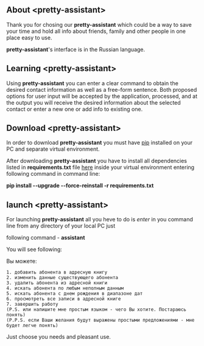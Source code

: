 ## About \<pretty-assistant\>

Thank you for chosing our **pretty-assistant** which could be a way to save your time and hold all info about friends, family and other people in one place easy to use.

**pretty-assistant**'s interface is in the Russian language.

## Learning \<pretty-assistant\>

Using **pretty-assistant** you can enter a clear command to obtain the desired contact information as well as a free-form sentence. Both proposed options for user input will be accepted by the application, processed, and at the output you will receive the desired information about the selected contact or enter a new one or add info to existing one.

## Download \<pretty-assistant\>

In order to download **pretty-assistant** you must have [pip](https://pypi.org/project/pip/) installed on your PC and separate virtual environment.

After downloading **pretty-assistant** you have to install all dependencies listed in **requirements.txt** file [here](https://github.com/personality-assistant/assistant/blob/main/requirements.txt) inside your virtual environment entering following command in command line:

**pip install --upgrade --force-reinstall -r requirements.txt**

## launch \<pretty-assistant\>

For launching **pretty-assistant** all you heve to do is
_enter_ in you command line from any directory of your local PC
just

following command - **assistant**

You will see following:

Вы можете:

    1. добавить абонента в адресную книгу
    2. изменить данные существующего абонента
    3. удалить абонента из адресной книги
    4. искать абонента по любым неполным данным
    5. искать абонента с днем рождения в диапазоне дат
    6. просмотреть все записи в адресной книге
    7. завершить работу
    (P.S. или напишите мне простым языком - чего Вы хотите. Постараюсь понять)
    (P.P.S. если Ваши желания будут выражены простыми предложениями - мне будет легче понять)

Just choose you needs and pleasant use.
